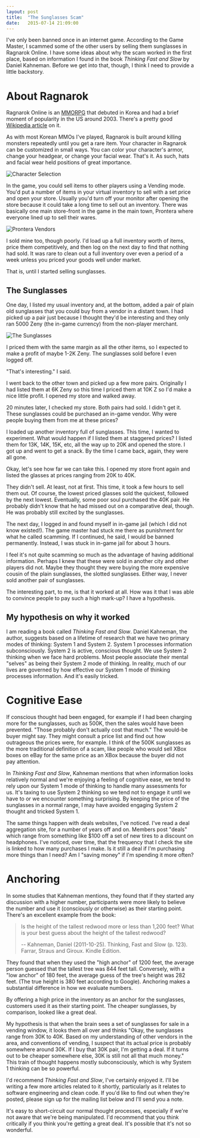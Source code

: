```yaml
---
layout: post
title:  "The Sunglasses Scam"
date:   2015-07-14 21:09:00
---
```


I've only been banned once in an internet game. According to the Game Master,
I scammed some of the other users by selling them sunglasses in Ragnarok Online.
I have some ideas about why the scam worked in the first place, based on
information I found in the book  _Thinking Fast and Slow_ by Daniel Kahneman.
Before we get into that, though, I think I need to provide a little backstory.

About Ragnarok
==============

Ragnarok Online is an [MMORPG](https://en.wikipedia.org/wiki/Massively_multiplayer_online_role-playing_game) 
that debuted in Korea and had a brief moment of popularity in the US around
2003.  There's a pretty good 
[Wikipedia article](https://en.wikipedia.org/wiki/Ragnarok_Online) on it.

As with most Korean MMOs I've played, Ragnarok is built around killing monsters
repeatedly until you get a rare item. Your character in Ragnarok can be
customized in small ways. You can color your character's armor, change your
headgear, or change your facial wear. That's it. As such, hats and facial
wear held positions of great importance.

![Character Selection](/assets/ragnarok_characters.PNG)

In the game, you could sell items to other players using a Vending mode.
You'd put a number of items in your virtual inventory to sell with a set
price and open your store. Usually you'd turn off your monitor after 
opening the store because it could take a long time to sell out an inventory.
There was basically one main store-front in the
game in the main town, Prontera where everyone lined up to sell their wares. 

![Prontera Vendors](/assets/ragnarok_vendors.jpg)

I sold mine too, though poorly. I'd load up a full inventory worth of items,
price them competitively, and then log on the next day to find that nothing had
sold. It was rare to clean out a full inventory over even a period of a week
unless you priced your goods well under market.

That is, until I started selling sunglasses.


The Sunglasses
--------------

One day, I listed my usual inventory and, at the bottom, added a pair of plain
old sunglasses that you could buy from a vendor in a distant town. I had picked
up a pair just because I thought they'd be interesting and they only ran
5000 Zeny (the in-game currency) from the non-player merchant. 

![The Sunglasses](/assets/ragnarok_sunglasses.PNG)

I priced them with the same margin as all the other items, so I expected to make
a profit of maybe 1-2K Zeny. The sunglasses sold before I even logged off.

"That's interesting." I said.

I went back to the other town and picked up a few more pairs.  Originally I had
listed them at 6K Zeny so this time I priced them at 10K Z so I'd make a nice
little profit. I opened my store and walked away.

20 minutes later, I checked my store. Both pairs had sold.  I didn't get it.
These sunglasses could be purchased an in-game vendor. Why were people buying
them from me at these prices?

I loaded up another inventory full of sunglasses. This time, I wanted to 
experiment. What would happen if I listed them at staggered prices? 
I listed them for 13K, 14K, 15K, etc, all the way up to 20K and 
opened the store. I got up and went to get a snack.
By the time I came back, again, they were all gone.

Okay, let's see how far we can take this. I opened my store front again and
listed the glasses at prices ranging from 20K to 40K. 

They didn't sell. At least, not at first. This time, it took a few hours to sell
them out. Of course, the lowest priced glasses sold the quickest, followed
by the next lowest. Eventually, some poor soul purchased the 40K pair. He
probably didn't know that he had missed out on a comparative deal, though.
He was probably still excited by the sunglasses.

The next day, I logged in and found myself in in-game jail 
(which I did not know existed!). The game master
had stuck me there as punishment for what he called scamming. If I continued,
he said, I would be banned permanently. Instead, I was stuck in in-game jail
for about 3 hours.

I feel it's not quite scamming so much as the advantage of having
additional information. Perhaps I knew that these were sold in another city and
other players did not. Maybe they thought they were buying the more expensive
cousin of the plain sunglasses, the slotted sunglasses. Either way, I never
sold another pair of sunglasses.

The interesting part, to me, is that it worked at all. How was it that I 
was able to convince people to pay such a high mark-up? I have a hypothesis.

My hypothesis on why it worked
------------------------------

I am reading a book called _Thinking Fast and Slow_. Daniel Kahneman, the author,
suggests based on a lifetime of research that we have two primary modes 
of thinking: System 1 and System 2. System 1 processes information subconsciously.
System 2 is active, conscious thought. We use System 2 thinking when we
face hard problems. Most people associate their mental "selves" as being
their System 2 mode of thinking. In reality, much of our lives are governed
by how effective our System 1 mode of thinking processes information.
And it's easily tricked.


Cognitive Ease
==============

If conscious thought 
had been engaged, for example if I had been charging more for the sunglasses,
such as 500K, then the sales would have been prevented. 
"Those probably don't actually cost that much." The would-be
buyer might say. They might consult a price list and find out how
outrageous the prices were, for example. I think of the 500K sunglasses
as the more traditional definition of a scam, like people who would
sell XBox boxes on eBay for the same price as an XBox because the buyer
did not pay attention.

In _Thinking Fast and Slow_, Kahneman mentions that when information looks
relatively normal and we're enjoying a feeling of cognitive ease, we tend to 
rely upon our System 1 mode of thinking to handle many assessments for us.
It's taxing to use System 2 thinking so we tend not to engage it until
we have to or we encounter something surprising. By keeping the price of the
sunglasses in a normal range, I may have avoided engaging System 2 thought
and tricked System 1.

The same things happen with deals websites, I've noticed. I've read a deal
aggregation site, for a number of years off and on.  Members post "deals" which
range from something like $100 off a set of new tires to a discount on
headphones. I've noticed, over time, that the frequency that I check the site
is linked to how many purchases I make. Is it still a deal if I'm purchasing
more things than I need? Am I "saving money" if I'm spending it more often? 


Anchoring
=========

In some studies that Kahneman mentions,
they found that if they started any discussion with a higher number, 
participants were more likely to believe the number and use it 
(consciously or otherwise) as their starting point. 
There's an excellent example from the book:

> Is the height of the tallest redwood more or less than 1,200 feet? 
> What is your best guess about the height of the tallest redwood?
>
> -- Kahneman, Daniel (2011-10-25). Thinking, Fast and Slow (p. 123). Farrar, Straus
and Giroux. Kindle Edition. 

They found that when they used the "high anchor" of 1200 feet, the average
person guessed that the tallest tree was 844 feet tall. Conversely, with a "low
anchor" of 180 feet, the average guess of the tree's height was 282 feet. (The
true height is 380 feet according to Google). Anchoring makes a substantial
difference in how we evaluate numbers.

By offering a high price in the inventory as an anchor for the
sunglasses, customers used it as their starting point. The cheaper sunglasses,
by comparison, looked like a great deal.

My hypothesis is that when the brain sees a set of sunglasses for sale in
a vending window, it looks them all over and thinks "Okay, the sunglasses
range from 30K to 40K.  Based on my understanding of other vendors in the
area, and conventions of vending, I suspect that its actual price is probably
somewhere around 30K. If I buy that 30K pair, I'm getting a deal.  If it
turns out to be cheaper somewhere else, 30K is still not all that much money." 
This train of thought happens mostly subconsciously, 
which is why System 1 thinking can be so powerful. 

I'd recommend _Thinking Fast and Slow_, I've certainly enjoyed it. I'll be
writing a few more articles related to it shortly, particularly as it relates to
software engineering and clean code. If you'd like to find out when they're
posted, please sign up for the mailing list below and I'll send you a note.

It's easy to short-circuit our normal thought processes, especially if we're not
aware that we're being manipulated. I'd recommend that you think critically
if you think you're getting a great deal. It's possible that it's not so
wonderful.
